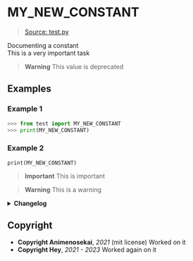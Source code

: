 # MY_NEW_CONSTANT

> [Source: test.py](test.py#L11-L11)

Documenting a constant  
This is a very important task

> **Warning**
> This value is deprecated


## Examples

### Example 1

```python
>>> from test import MY_NEW_CONSTANT
>>> print(MY_NEW_CONSTANT)
```

### Example 2

`print(MY_NEW_CONSTANT)`

> **Important**
> This is important

> **Warning**
> This is a warning

<details>
    <summary><b>Changelog</b></summary>
    <ul>
        <li><b>2.0</b>: Became deprecated, use `new_func` instead</li>
<li><b>1.4</b>: New default string</li>
<li><b>0.6</b>: Raises ImportError instead of RuntimeError</li>
    </ul>
</details>

## Copyright

- **Copyright Animenosekai**, *2021* (mit license)
Worked on it
- **Copyright Hey**, *2021 - 2023*
Worked again on it
